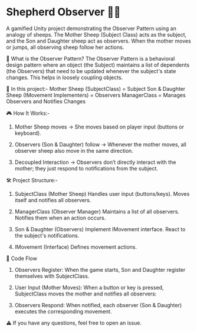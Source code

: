 # Shepherd Observer 🐑👀


A gamified Unity project demonstrating the Observer Pattern using an analogy of sheeps. The Mother Sheep (Subject Class) acts as the subject, and the Son and Daughter sheep act as observers. When the mother moves or jumps, all observing sheep follow her actions.


📌 What is the Observer Pattern?
The Observer Pattern is a behavioral design pattern where an object (the Subject) maintains a list of dependents (the Observers) that need to be updated whenever the subject's state changes. This helps in loosely coupling objects.


📝 In this project:-
Mother Sheep (SubjectClass) = Subject
Son & Daughter Sheep (IMovement Implementers) = Observers
ManagerClass = Manages Observers and Notifies Changes


🎮 How It Works:-
1. Mother Sheep moves → She moves based on player input (buttons or keyboard).
   
2. Observers (Son & Daughter) follow → Whenever the mother moves, all observer sheep also move in the same direction.
   
3. Decoupled Interaction → Observers don’t directly interact with the mother; they just respond to notifications from the subject.


   
🛠️ Project Structure:-
1. SubjectClass (Mother Sheep)
Handles user input (buttons/keys).
Moves itself and notifies all observers.

2. ManagerClass (Observer Manager)
Maintains a list of all observers.
Notifies them when an action occurs.

3. Son & Daughter (Observers)
Implement IMovement interface.
React to the subject's notifications.

4. IMovement (Interface)
Defines movement actions.


🚀 Code Flow
1. Observers Register: 
When the game starts, Son and Daughter register themselves with SubjectClass.

2. User Input (Mother Moves):
When a button or key is pressed, SubjectClass moves the mother and notifies all observers:

3. Observers Respond:
When notified, each observer (Son & Daughter) executes the corresponding movement.


⚠ If you have any questions, feel free to open an issue. 

